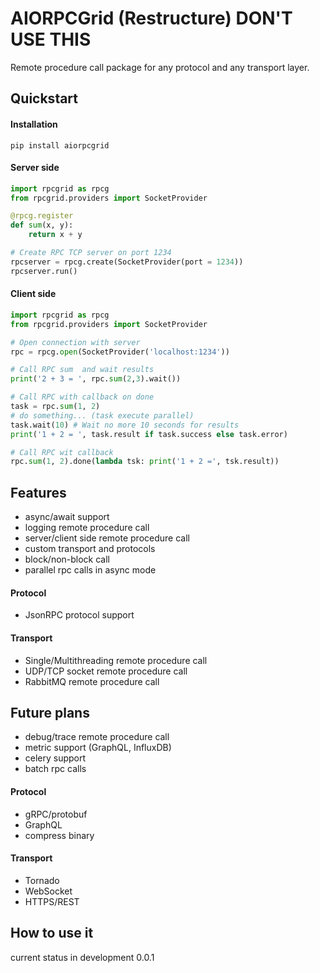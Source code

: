 # AIORPCGrid (Restructure)   DON'T USE THIS

Remote procedure call package for any protocol and any transport layer.
## Quickstart
#### Installation
```shell script
pip install aiorpcgrid
```
#### Server side
```python
import rpcgrid as rpcg
from rpcgrid.providers import SocketProvider

@rpcg.register
def sum(x, y): 
    return x + y

# Create RPC TCP server on port 1234
rpcserver = rpcg.create(SocketProvider(port = 1234))
rpcserver.run()
```

#### Client side

```python
import rpcgrid as rpcg
from rpcgrid.providers import SocketProvider

# Open connection with server  
rpc = rpcg.open(SocketProvider('localhost:1234'))

# Call RPC sum  and wait results
print('2 + 3 = ', rpc.sum(2,3).wait())

# Call RPC with callback on done 
task = rpc.sum(1, 2)
# do something... (task execute parallel)
task.wait(10) # Wait no more 10 seconds for results
print('1 + 2 = ', task.result if task.success else task.error)

# Call RPC wit callback
rpc.sum(1, 2).done(lambda tsk: print('1 + 2 =', tsk.result))
```


## Features
+ async/await support
+ logging remote procedure call
+ server/client side remote procedure call
+ custom transport and protocols
+ block/non-block call
+ parallel rpc calls in async mode

#### Protocol
+ JsonRPC protocol support


#### Transport
+ Single/Multithreading remote procedure call
+ UDP/TCP socket remote procedure call 
+ RabbitMQ remote procedure call


## Future plans
+ debug/trace remote procedure call
+ metric support (GraphQL, InfluxDB)
+ celery support
+ batch rpc calls
#### Protocol
+ gRPC/protobuf
+ GraphQL
+ compress binary
#### Transport
+ Tornado
+ WebSocket
+ HTTPS/REST

## How to use it


current status in development 0.0.1